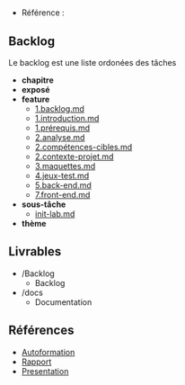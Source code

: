 #  

- Référence :   

 

## Backlog 

Le backlog est une liste ordonées des tâches 

- **chapitre** 
- **exposé** 
- **feature** 
  - [1.backlog.md](./Backlog/feature/1.backlog.md) 
  - [1.introduction.md](./Backlog/feature/1.introduction.md) 
  - [1.prérequis.md](./Backlog/feature/1.prérequis.md) 
  - [2.analyse.md](./Backlog/feature/2.analyse.md) 
  - [2.compétences-cibles.md](./Backlog/feature/2.compétences-cibles.md) 
  - [2.contexte-projet.md](./Backlog/feature/2.contexte-projet.md) 
  - [3.maquettes.md](./Backlog/feature/3.maquettes.md) 
  - [4.jeux-test.md](./Backlog/feature/4.jeux-test.md) 
  - [5.back-end.md](./Backlog/feature/5.back-end.md) 
  - [7.front-end.md](./Backlog/feature/7.front-end.md) 
- **sous-tâche** 
  - [init-lab.md](./Backlog/sous-tâche/init-lab.md) 
- **thème** 
## Livrables 

 

- /Backlog 
  - Backlog 
- /docs 
  - Documentation 
## Références 

 

- [Autoformation](#) 
- [Rapport](#) 
- [Presentation](#) 

